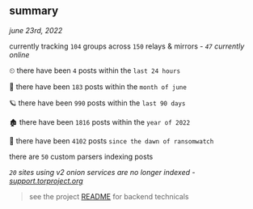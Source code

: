 
## summary
_june 23rd, 2022_

currently tracking `104` groups across `150` relays & mirrors - _`47` currently online_

⏲ there have been `4` posts within the `last 24 hours`

🦈 there have been `183` posts within the `month of june`

🪐 there have been `990` posts within the `last 90 days`

🏚 there have been `1816` posts within the `year of 2022`

🦕 there have been `4102` posts `since the dawn of ransomwatch`

there are `50` custom parsers indexing posts

_`20` sites using v2 onion services are no longer indexed - [support.torproject.org](https://support.torproject.org/onionservices/v2-deprecation/)_

> see the project [README](https://github.com/joshhighet/ransomwatch#ransomwatch--) for backend technicals
